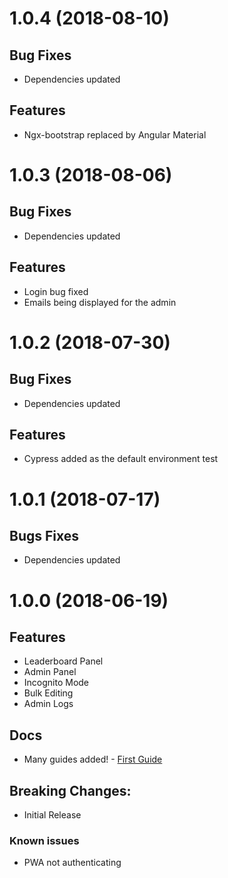 # 1.0.4 (2018-08-10)

## Bug Fixes
* Dependencies updated

## Features
  * Ngx-bootstrap replaced by Angular Material

# 1.0.3 (2018-08-06)

## Bug Fixes
* Dependencies updated

## Features
  * Login bug fixed
  * Emails being displayed for the admin

# 1.0.2 (2018-07-30)

## Bug Fixes
* Dependencies updated

## Features
  * Cypress added as the default environment test  

# 1.0.1 (2018-07-17)

## Bugs Fixes
  * Dependencies updated

# 1.0.0 (2018-06-19)

## Features
  * Leaderboard Panel
  * Admin Panel
  * Incognito Mode
  * Bulk Editing
  * Admin Logs

## Docs
  * Many guides added! - [First Guide](https://github.com/renansigolo/kent/blob/master/README.md)

## Breaking Changes:
  * Initial Release

### Known issues

  * PWA not authenticating

